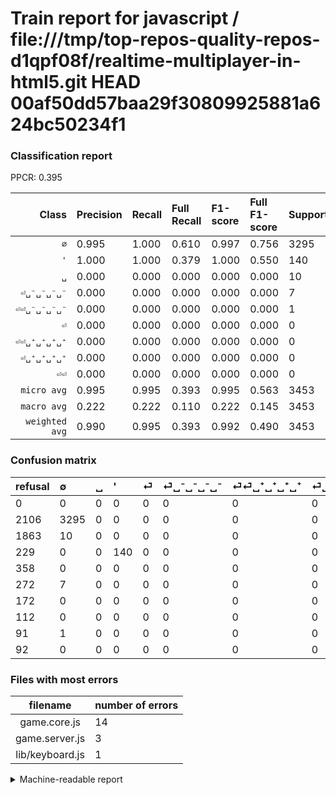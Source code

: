 # Train report for javascript / file:///tmp/top-repos-quality-repos-d1qpf08f/realtime-multiplayer-in-html5.git HEAD 00af50dd57baa29f30809925881a624bc50234f1

### Classification report

PPCR: 0.395

| Class | Precision | Recall | Full Recall | F1-score | Full F1-score | Support | Full Support | PPCR |
|------:|:----------|:-------|:------------|:---------|:---------|:--------|:-------------|:-----|
| `∅` | 0.995| 1.000| 0.610| 0.997| 0.756| 3295| 5401| 0.610 |
| `'` | 1.000| 1.000| 0.379| 1.000| 0.550| 140| 369| 0.379 |
| `␣` | 0.000| 0.000| 0.000| 0.000| 0.000| 10| 1873| 0.005 |
| `⏎␣⁻␣⁻␣⁻␣⁻` | 0.000| 0.000| 0.000| 0.000| 0.000| 7| 279| 0.025 |
| `⏎⏎␣⁻␣⁻␣⁻␣⁻` | 0.000| 0.000| 0.000| 0.000| 0.000| 1| 92| 0.011 |
| `⏎` | 0.000| 0.000| 0.000| 0.000| 0.000| 0| 358| 0.000 |
| `⏎⏎␣⁺␣⁺␣⁺␣⁺` | 0.000| 0.000| 0.000| 0.000| 0.000| 0| 172| 0.000 |
| `⏎␣⁺␣⁺␣⁺␣⁺` | 0.000| 0.000| 0.000| 0.000| 0.000| 0| 112| 0.000 |
| `⏎⏎` | 0.000| 0.000| 0.000| 0.000| 0.000| 0| 92| 0.000 |
| `micro avg` | 0.995| 0.995| 0.393| 0.995| 0.563| 3453| 8748| 0.395 |
| `macro avg` | 0.222| 0.222| 0.110| 0.222| 0.145| 3453| 8748| 0.395 |
| `weighted avg` | 0.990| 0.995| 0.393| 0.992| 0.490| 3453| 8748| 0.395 |

### Confusion matrix

|refusal|  ∅| ␣| '| ⏎| ⏎␣⁻␣⁻␣⁻␣⁻| ⏎⏎␣⁺␣⁺␣⁺␣⁺| ⏎␣⁺␣⁺␣⁺␣⁺| ⏎⏎␣⁻␣⁻␣⁻␣⁻| ⏎⏎| 
|:---|:---|:---|:---|:---|:---|:---|:---|:---|:---|
|0 |0 |0 |0 |0 |0 |0 |0 |0 |0 |
|2106 |3295 |0 |0 |0 |0 |0 |0 |0 |0 |
|1863 |10 |0 |0 |0 |0 |0 |0 |0 |0 |
|229 |0 |0 |140 |0 |0 |0 |0 |0 |0 |
|358 |0 |0 |0 |0 |0 |0 |0 |0 |0 |
|272 |7 |0 |0 |0 |0 |0 |0 |0 |0 |
|172 |0 |0 |0 |0 |0 |0 |0 |0 |0 |
|112 |0 |0 |0 |0 |0 |0 |0 |0 |0 |
|91 |1 |0 |0 |0 |0 |0 |0 |0 |0 |
|92 |0 |0 |0 |0 |0 |0 |0 |0 |0 |

### Files with most errors

| filename | number of errors|
|:----:|:-----|
| game.core.js | 14 |
| game.server.js | 3 |
| lib/keyboard.js | 1 |

<details>
    <summary>Machine-readable report</summary>
```json
{
  "cl_report": {"\u0027": {"f1-score": 1.0, "precision": 1.0, "recall": 1.0, "support": 140}, "macro avg": {"f1-score": 0.22191955878396558, "precision": 0.22161853975919776, "recall": 0.2222222222222222, "support": 3453}, "micro avg": {"f1-score": 0.9947871416159861, "precision": 0.9947871416159861, "recall": 0.9947871416159861, "support": 3453}, "weighted avg": {"f1-score": 0.9921878122613665, "precision": 0.9896026054326702, "recall": 0.9947871416159861, "support": 3453}, "\u2205": {"f1-score": 0.9972760290556901, "precision": 0.99456685783278, "recall": 1.0, "support": 3295}, "\u23ce": {"f1-score": 0.0, "precision": 0.0, "recall": 0.0, "support": 0}, "\u23ce\u23ce": {"f1-score": 0.0, "precision": 0.0, "recall": 0.0, "support": 0}, "\u23ce\u23ce\u2423\u207a\u2423\u207a\u2423\u207a\u2423\u207a": {"f1-score": 0.0, "precision": 0.0, "recall": 0.0, "support": 0}, "\u23ce\u23ce\u2423\u207b\u2423\u207b\u2423\u207b\u2423\u207b": {"f1-score": 0.0, "precision": 0.0, "recall": 0.0, "support": 1}, "\u23ce\u2423\u207a\u2423\u207a\u2423\u207a\u2423\u207a": {"f1-score": 0.0, "precision": 0.0, "recall": 0.0, "support": 0}, "\u23ce\u2423\u207b\u2423\u207b\u2423\u207b\u2423\u207b": {"f1-score": 0.0, "precision": 0.0, "recall": 0.0, "support": 7}, "\u2423": {"f1-score": 0.0, "precision": 0.0, "recall": 0.0, "support": 10}},
  "cl_report_full": {"\u0027": {"f1-score": 0.5500982318271119, "precision": 1.0, "recall": 0.3794037940379404, "support": 369}, "macro avg": {"f1-score": 0.14515028169409958, "precision": 0.22161853975919776, "recall": 0.1099417780986837, "support": 8748}, "micro avg": {"f1-score": 0.5630686009343497, "precision": 0.9947871416159861, "recall": 0.39266117969821673, "support": 8748}, "weighted avg": {"f1-score": 0.4901138249102034, "precision": 0.6562249198850989, "recall": 0.39266117969821673, "support": 8748}, "\u2205": {"f1-score": 0.7562543034197843, "precision": 0.99456685783278, "recall": 0.610072208850213, "support": 5401}, "\u23ce": {"f1-score": 0.0, "precision": 0.0, "recall": 0.0, "support": 358}, "\u23ce\u23ce": {"f1-score": 0.0, "precision": 0.0, "recall": 0.0, "support": 92}, "\u23ce\u23ce\u2423\u207a\u2423\u207a\u2423\u207a\u2423\u207a": {"f1-score": 0.0, "precision": 0.0, "recall": 0.0, "support": 172}, "\u23ce\u23ce\u2423\u207b\u2423\u207b\u2423\u207b\u2423\u207b": {"f1-score": 0.0, "precision": 0.0, "recall": 0.0, "support": 92}, "\u23ce\u2423\u207a\u2423\u207a\u2423\u207a\u2423\u207a": {"f1-score": 0.0, "precision": 0.0, "recall": 0.0, "support": 112}, "\u23ce\u2423\u207b\u2423\u207b\u2423\u207b\u2423\u207b": {"f1-score": 0.0, "precision": 0.0, "recall": 0.0, "support": 279}, "\u2423": {"f1-score": 0.0, "precision": 0.0, "recall": 0.0, "support": 1873}},
  "ppcr": 0.394718792866941
}
```
</details>
